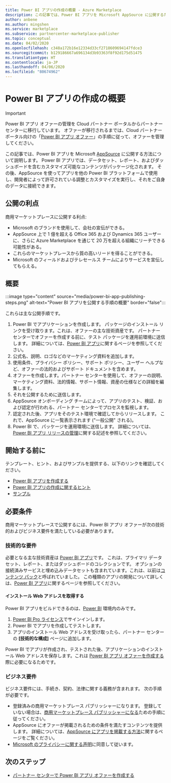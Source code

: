 ```yaml
---
title: Power BI アプリの作成の概要 - Azure Marketplace
description: この記事では、Power BI アプリを Microsoft AppSource に公開するためのおおまかな手順について説明します。 商用マーケットプレースに公開するために Power BI アプリで満たす必要がある技術的およびビジネス要件も記載されています。
author: anbene
ms.author: mingshen
ms.service: marketplace
ms.subservice: partnercenter-marketplace-publisher
ms.topic: conceptual
ms.date: 04/02/2020
ms.openlocfilehash: c348a172b16e12334d33cf2718609694147fdce3
ms.sourcegitcommit: b129186667a696134d3b93363f8f92d175d51475
ms.translationtype: HT
ms.contentlocale: ja-JP
ms.lasthandoff: 04/06/2020
ms.locfileid: "80674962"
---
```

# <a name="power-bi-app-creation-overview"></a>Power BI アプリの作成の概要

> [!IMPORTANT]
> Power BI アプリ オファーの管理を Cloud パートナー ポータルからパートナー センターに移行しています。 オファーが移行されるまでは、Cloud パートナー ポータル向けの「[Power BI アプリ オファー](https://docs.microsoft.com/azure/marketplace/cloud-partner-portal/power-bi/cpp-power-bi-offer)」の手順に従って、オファーを管理してください。

この記事では、Power BI アプリを Microsoft [AppSource](https://appsource.microsoft.com/) に公開する方法について説明します。 Power BI アプリでは、データセット、レポート、およびダッシュボードを含むカスタマイズ可能なコンテンツがパッケージ化されます。 その後、AppSource を使ってアプリを他の Power BI プラットフォームで使用し、開発者によって許可されている調整とカスタマイズを実行し、それをご自身のデータに接続できます。

## <a name="publishing-benefits"></a>公開の利点

商用マーケットプレースに公開する利点:

- Microsoft のブランドを使用して、会社の宣伝ができる。
- AppSource 上で 1 億を超える Office 365 および Dynamics 365 ユーザーに、さらに Azure Marketplace を通じて 20 万を超える組織にリーチできる可能性がある。
- これらのマーケットプレースから質の高いリードを得ることができる。
- Microsoft のフィールドおよびテレセールス チームによりサービスを宣伝してもらえる。

## <a name="overview"></a>概要

:::image type="content" source="media/power-bi-app-publishing-steps.png" alt-text="Power BI アプリを公開する手順の概要" border="false":::

これらは主な公開手順です。

1. Power BI でアプリケーションを作成します。 パッケージのインストール リンクを受け取ります。これは、オファーの主な技術資産です。 パートナー センターでオファーを作成する前に、テスト パッケージを運用前環境に送信します。 詳細については、[Power BI アプリ](https://docs.microsoft.com/power-bi/service-template-apps-overview)に関するページを参照してください。
2. 公式名、説明、ロゴなどのマーケティング資料を追加します。
3. 使用条件、プライバシー ポリシー、サポート ポリシー、ユーザー ヘルプなど、オファーの法的およびサポート ドキュメントを含めます。
4. オファーを作成します。パートナー センターを使用して、オファーの説明、マーケティング資料、法的情報、サポート情報、資産の仕様などの詳細を編集します。
5. それを公開するために送信します。
6. AppSource オンボーディング チームによって、アプリのテスト、検証、および認定が行われる、パートナー センターでプロセスを監視します。
7. 認定された後、アプリをそのテスト環境で確認してからリリースします。 これで、AppSource に一覧表示されます ("一般公開" される)。
8. Power BI で、パッケージを運用環境に送信します。 詳細については、[Power BI アプリ リリースの管理](https://docs.microsoft.com/power-bi/service-template-apps-create#manage-the-template-app-release)に関する記述を参照してください。

## <a name="before-you-begin"></a>開始する前に

テンプレート、ヒント、およびサンプルを提供する、以下のリンクを確認してください。

- [Power BI アプリを作成する](https://docs.microsoft.com/power-bi/service-template-apps-create)
- [Power BI アプリの作成に関するヒント](https://docs.microsoft.com/power-bi/service-template-apps-tips)
- [サンプル](https://docs.microsoft.com/power-bi/service-template-apps-samples)

## <a name="requirements"></a>必要条件

商用マーケットプレースで公開するには、Power BI アプリ オファーが次の技術的およびビジネス要件を満たしている必要があります。

### <a name="technical-requirements"></a>技術的な要件

必要となる主な技術資産は [Power BI アプリ](https://go.microsoft.com/fwlink/?linkid=2028636)です。 これは、プライマリ データセット、レポート、またはダッシュボードのコレクションです。 オプションの接続済みサービスと埋め込みデータセットも含まれています。これは、以前は[コンテンツ パック](https://docs.microsoft.com/power-bi/service-organizational-content-pack-introduction)と呼ばれていました。 この種類のアプリの開発について詳しくは、[Power BI アプリ](https://go.microsoft.com/fwlink/?linkid=2028636)に関するページを参照してください。

#### <a name="get-an-installation-web-address"></a>インストール Web アドレスを取得する

Power BI アプリをビルドできるのは、[Power BI](https://powerbi.microsoft.com/) 環境内のみです。

1. [Power BI Pro ライセンス](https://docs.microsoft.com/power-bi/service-admin-purchasing-power-bi-pro)でサインインします。
2. Power BI でアプリを作成してテストします。
3. アプリのインストール Web アドレスを受け取ったら、パートナー センターの **[技術的な構成]** ページに追加します。

Power BI でアプリが作成され、テストされた後、アプリケーションのインストール Web アドレスを保存します。これは [Power BI アプリ オファーを作成する](https://aka.ms/AzureCreatePBIServiceApp)際に必要になるためです。

### <a name="business-requirements"></a>ビジネス要件

ビジネス要件には、手続き、契約、法律に関する義務が含まれます。 次の手順が必要です。

- 登録済みの商用マーケットプレース パブリッシャーになります。 登録していない場合は、[商用マーケットプレース パブリッシャーになる](https://docs.microsoft.com/azure/marketplace/become-publisher)ための手順に従ってください。
- AppSource にオファーが掲載されるための条件を満たすコンテンツを提供します。 詳細については、[AppSource にアプリを掲載する方法](https://appsource.microsoft.com/blogs/have-an-app-to-list-on-appsource-here-s-how)に関するページをご覧ください。
- [Microsoft のプライバシーに関する声明](https://privacy.microsoft.com/privacystatement)に同意して従います。

## <a name="next-steps"></a>次のステップ

- [パートナー センターで Power BI アプリ オファーを作成する](https://aka.ms/AzureCreatePBIServiceApp)